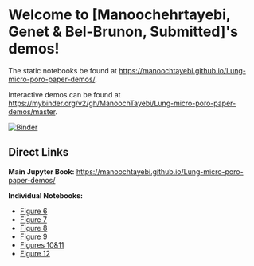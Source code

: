 # Welcome to [Manoochehrtayebi, Genet & Bel-Brunon, Submitted]'s demos!

The static notebooks be found at https://manoochtayebi.github.io/Lung-micro-poro-paper-demos/.

Interactive demos can be found at https://mybinder.org/v2/gh/ManoochTayebi/Lung-micro-poro-paper-demos/master.

[![Binder](https://mybinder.org/badge_logo.svg)](https://mybinder.org/v2/gh/ManoochTayebi/Lung-micro-poro-paper-demos/HEAD)

<!-- Or click this [link](https://mybinder.org/v2/gh/ManoochTayebi/Lung-micro-poro-paper-demos/HEAD) to open Binder. -->

## Direct Links

**Main Jupyter Book:** https://manoochtayebi.github.io/Lung-micro-poro-paper-demos/

**Individual Notebooks:**
- [Figure 6](https://manoochtayebi.github.io/Lung-micro-poro-paper-demos/notebooks/Figure6.html)
- [Figure 7](https://manoochtayebi.github.io/Lung-micro-poro-paper-demos/notebooks/Figure7.html)
- [Figure 8](https://manoochtayebi.github.io/Lung-micro-poro-paper-demos/notebooks/Figure8.html)
- [Figure 9](https://manoochtayebi.github.io/Lung-micro-poro-paper-demos/notebooks/Figure9.html)
- [Figures 10&11](https://manoochtayebi.github.io/Lung-micro-poro-paper-demos/notebooks/Figures10&11.html)
- [Figure 12](https://manoochtayebi.github.io/Lung-micro-poro-paper-demos/notebooks/Figure12.html)

